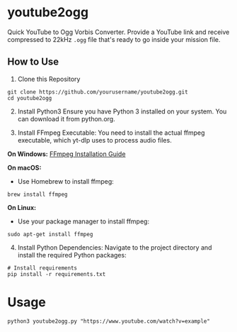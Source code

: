 # youtube2ogg

Quick YouTube to Ogg Vorbis Converter. Provide a YouTube link and receive compressed to 22kHz `.ogg` file that's ready to go inside your mission file.
## How to Use

1. Clone this Repository
```
git clone https://github.com/yourusername/youtube2ogg.git
cd youtube2ogg
```

2. Install Python3
Ensure you have Python 3 installed on your system. You can download it from python.org.

3. Install FFmpeg Executable:
You need to install the actual ffmpeg executable, which yt-dlp uses to process audio files.

**On Windows:**
[FFmpeg Installation Guide](https://phoenixnap.com/kb/ffmpeg-windows)
    
**On macOS:**
* Use Homebrew to install ffmpeg:
```
brew install ffmpeg
```

**On Linux:**
* Use your package manager to install ffmpeg:
```
sudo apt-get install ffmpeg
```

4. Install Python Dependencies:
Navigate to the project directory and install the required Python packages:
```
# Install requirements
pip install -r requirements.txt
```
  
# Usage
```
python3 youtube2ogg.py "https://www.youtube.com/watch?v=example"
```
